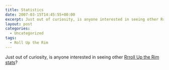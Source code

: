 ```yaml
---
title: Statistics
date: 2007-03-15T14:45:55+00:00
excerpt: Just out of curiosity, is anyone interested in seeing other Rrroll Up the Rim
layout: post
categories:
  - Uncategorized
tags:
  - Roll Up the Rim
---
```

Just out of curiosity, is anyone interested in seeing other <a href="rutr.php" rel="nofollow">Rrroll Up the Rim stats</a>?